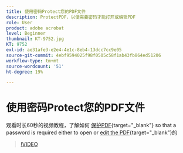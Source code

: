 ```yaml
---
title: 使用密码Protect您的PDF文件
description: ProtectPDF，以便需要密码才能打开或编辑PDF
role: User
product: adobe acrobat
level: Beginner
thumbnail: KT-9752.jpg
KT: 9752
exl-id: ae31afe3-e2e4-4e1c-8eb4-13dcc7cc9e05
source-git-commit: 4ebf9594025f98f0505c58f1ab43fb864ed51206
workflow-type: tm+mt
source-wordcount: '51'
ht-degree: 19%

---
```


# 使用密码Protect您的PDF文件

观看时长60秒的视频教程，了解如何 [保护PDF](https://www.adobe.com/acrobat/online/password-protect-pdf.html){target="_blank"} so that a password is required either to open or [edit the PDF](https://www.adobe.com/acrobat/online/pdf-editor.html){target="_blank"}的

>[!VIDEO](https://video.tv.adobe.com/v/340075?quality=12&learn=on&hidetitle=true)
